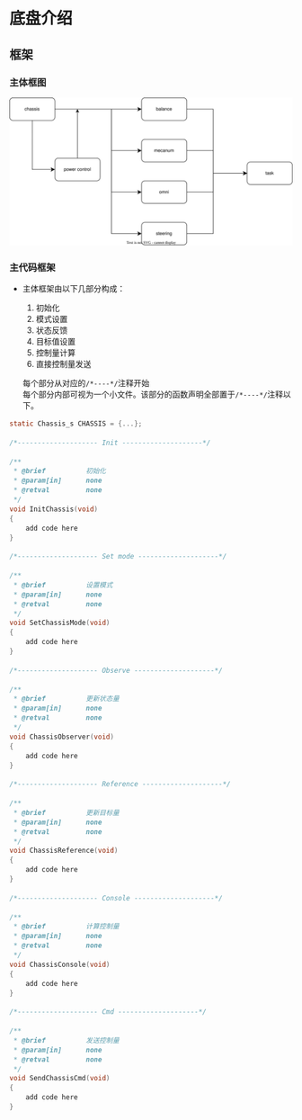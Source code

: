 # 底盘介绍

## 框架
### 主体框图
![framwork](../../doc/pic/chassis_framework.svg)

### 主代码框架
- 主体框架由以下几部分构成：
  1. 初始化
  2. 模式设置
  3. 状态反馈
  4. 目标值设置
  5. 控制量计算
  6. 直接控制量发送

    每个部分从对应的`/*----*/`注释开始\
    每个部分内部可视为一个小文件。该部分的函数声明全部置于`/*----*/`注释以下。

```C
static Chassis_s CHASSIS = {...};

/*-------------------- Init --------------------*/

/**
 * @brief          初始化
 * @param[in]      none
 * @retval         none
 */
void InitChassis(void)
{
    add code here
}

/*-------------------- Set mode --------------------*/

/**
 * @brief          设置模式
 * @param[in]      none
 * @retval         none
 */
void SetChassisMode(void)
{
    add code here
}

/*-------------------- Observe --------------------*/

/**
 * @brief          更新状态量
 * @param[in]      none
 * @retval         none
 */
void ChassisObserver(void)
{
    add code here
}

/*-------------------- Reference --------------------*/

/**
 * @brief          更新目标量
 * @param[in]      none
 * @retval         none
 */
void ChassisReference(void)
{
    add code here
}

/*-------------------- Console --------------------*/

/**
 * @brief          计算控制量
 * @param[in]      none
 * @retval         none
 */
void ChassisConsole(void)
{
    add code here
}

/*-------------------- Cmd --------------------*/

/**
 * @brief          发送控制量
 * @param[in]      none
 * @retval         none
 */
void SendChassisCmd(void)
{
    add code here
}
```